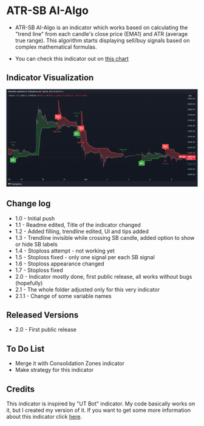 # ATR-SB AI-Algo
* ATR-SB AI-Algo is an indicator which works based on calculating the "trend line" from each candle's close price (EMA1) and ATR (average true range). This algorithm starts displaying sell/buy signals based on complex mathematical formulas.

* You can check this indicator out on [this chart](https://www.tradingview.com/chart/dAfm1Hmv/?symbol=BINANCE%3ABTCUSD)

## Indicator Visualization
![Showcase](img2.0.png)

## Change log
* 1.0 - Initial push
* 1.1 - Readme edited, Title of the indicator changed
* 1.2 - Added filling, trendline edited, UI and tips added
* 1.3 - Trendline invisible while crossing SB candle, added option to show or hide SB labels
* 1.4 - Stoploss attempt - not working yet
* 1.5 - Stoploss fixed - only one signal per each SB signal
* 1.6 - Stoploss appearance changed
* 1.7 - Stoploss fixed
* 2.0 - Indicator mostly done, first public release, all works without bugs (hopefully)
* 2.1 - The whole folder adjusted only for this very indicator
* 2.1.1 - Change of some variable names

## Released Versions
* 2.0 - First public release

## To Do List
* Merge it with Consolidation Zones indicator
* Make strategy for this indicator

## Credits
This indicator is inspired by "UT Bot" indicator. My code basically works on it, but I created my version of it. If you want to get some more information about this indicator click [here](https://theforexgeek.com/ut-bot-alerts-indicator/).
